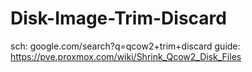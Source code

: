 # Disk-Image-Trim-Discard
sch: google.com/search?q=qcow2+trim+discard guide: https://pve.proxmox.com/wiki/Shrink_Qcow2_Disk_Files
